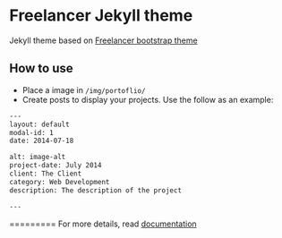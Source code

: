 Freelancer Jekyll theme
=========================

Jekyll theme based on [Freelancer bootstrap theme ](http://startbootstrap.com/templates/freelancer/)

## How to use
 - Place a image in `/img/portoflio/`
 - Create posts to display your projects. Use the follow as an example:
```txt
---
layout: default
modal-id: 1
date: 2014-07-18

alt: image-alt
project-date: July 2014
client: The Client
category: Web Development
description: The description of the project

---
```

=========
For more details, read [documentation](http://jekyllrb.com/)
